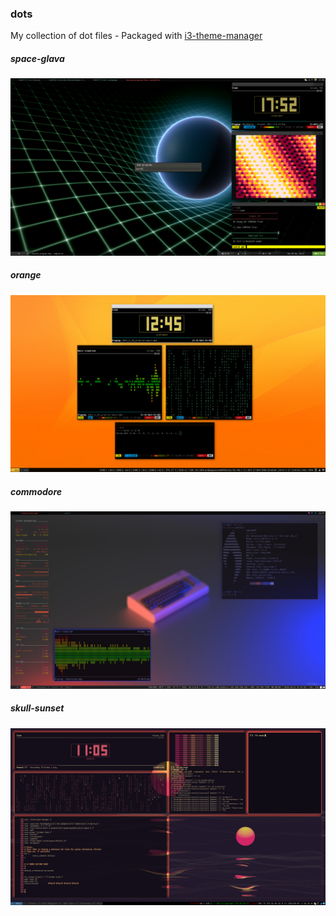 ### dots
My collection of dot files  - Packaged with [i3-theme-manager](https://github.com/xdmtk/i3-theme-manager)

##### space-glava 
![](https://raw.githubusercontent.com/xdmtk/dots/master/space-glava/preview.png)

##### orange 
![](https://raw.githubusercontent.com/xdmtk/dots/master/orange/orange.png)


##### commodore
![](https://raw.githubusercontent.com/xdmtk/dots/master/commodore/preview.png)



##### skull-sunset
![](https://raw.githubusercontent.com/xdmtk/dots/master/skull-sunset/preview.png)

